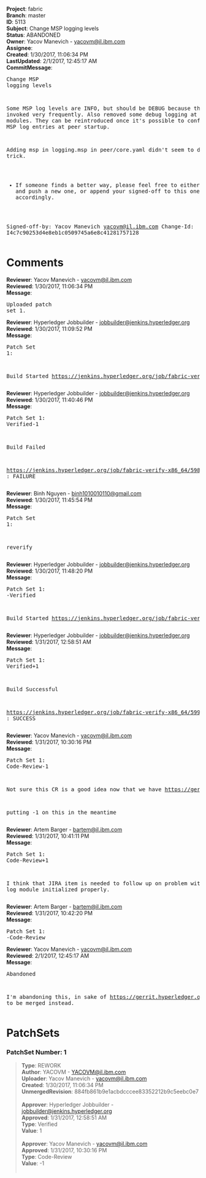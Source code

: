 <strong>Project</strong>: fabric<br><strong>Branch</strong>: master<br><strong>ID</strong>: 5113<br><strong>Subject</strong>: Change MSP logging levels<br><strong>Status</strong>: ABANDONED<br><strong>Owner</strong>: Yacov Manevich - yacovm@il.ibm.com<br><strong>Assignee</strong>:<br><strong>Created</strong>: 1/30/2017, 11:06:34 PM<br><strong>LastUpdated</strong>: 2/1/2017, 12:45:17 AM<br><strong>CommitMessage</strong>:<br><pre>Change MSP logging levels

Some MSP log levels are INFO, but should be DEBUG
because they are invoked very frequently.
Also removed some debug logging at some modules.
They can be reintroduced once it's possible to configure
the MSP log entries at peer startup.

Adding msp in logging.msp in peer/core.yaml didn't seem
to do the trick.

* If someone finds a better way, please feel free to either -2
this CR and push a new one, or append your signed-off to this one,
and change accordingly.

Signed-off-by: Yacov Manevich <yacovm@il.ibm.com>
Change-Id: I4c7c90253d4e8eb1c0509745a6e8c41281757128
</pre><h1>Comments</h1><strong>Reviewer</strong>: Yacov Manevich - yacovm@il.ibm.com<br><strong>Reviewed</strong>: 1/30/2017, 11:06:34 PM<br><strong>Message</strong>: <pre>Uploaded patch set 1.</pre><strong>Reviewer</strong>: Hyperledger Jobbuilder - jobbuilder@jenkins.hyperledger.org<br><strong>Reviewed</strong>: 1/30/2017, 11:09:52 PM<br><strong>Message</strong>: <pre>Patch Set 1:

Build Started https://jenkins.hyperledger.org/job/fabric-verify-x86_64/5989/</pre><strong>Reviewer</strong>: Hyperledger Jobbuilder - jobbuilder@jenkins.hyperledger.org<br><strong>Reviewed</strong>: 1/30/2017, 11:40:46 PM<br><strong>Message</strong>: <pre>Patch Set 1: Verified-1

Build Failed 

https://jenkins.hyperledger.org/job/fabric-verify-x86_64/5989/ : FAILURE</pre><strong>Reviewer</strong>: Binh Nguyen - binh1010010110@gmail.com<br><strong>Reviewed</strong>: 1/30/2017, 11:45:54 PM<br><strong>Message</strong>: <pre>Patch Set 1:

reverify</pre><strong>Reviewer</strong>: Hyperledger Jobbuilder - jobbuilder@jenkins.hyperledger.org<br><strong>Reviewed</strong>: 1/30/2017, 11:48:20 PM<br><strong>Message</strong>: <pre>Patch Set 1: -Verified

Build Started https://jenkins.hyperledger.org/job/fabric-verify-x86_64/5991/</pre><strong>Reviewer</strong>: Hyperledger Jobbuilder - jobbuilder@jenkins.hyperledger.org<br><strong>Reviewed</strong>: 1/31/2017, 12:58:51 AM<br><strong>Message</strong>: <pre>Patch Set 1: Verified+1

Build Successful 

https://jenkins.hyperledger.org/job/fabric-verify-x86_64/5991/ : SUCCESS</pre><strong>Reviewer</strong>: Yacov Manevich - yacovm@il.ibm.com<br><strong>Reviewed</strong>: 1/31/2017, 10:30:16 PM<br><strong>Message</strong>: <pre>Patch Set 1: Code-Review-1

Not sure this CR is a good idea now that we have https://gerrit.hyperledger.org/r/#/c/5157/ 

putting -1 on this in the meantime</pre><strong>Reviewer</strong>: Artem Barger - bartem@il.ibm.com<br><strong>Reviewed</strong>: 1/31/2017, 10:41:11 PM<br><strong>Message</strong>: <pre>Patch Set 1: Code-Review+1

I think that JIRA item is needed to follow up on problem with having log module initialized properly.</pre><strong>Reviewer</strong>: Artem Barger - bartem@il.ibm.com<br><strong>Reviewed</strong>: 1/31/2017, 10:42:20 PM<br><strong>Message</strong>: <pre>Patch Set 1: -Code-Review</pre><strong>Reviewer</strong>: Yacov Manevich - yacovm@il.ibm.com<br><strong>Reviewed</strong>: 2/1/2017, 12:45:17 AM<br><strong>Message</strong>: <pre>Abandoned

I'm abandoning this, in sake of https://gerrit.hyperledger.org/r/#/c/5157/ to be merged instead.</pre><h1>PatchSets</h1><h3>PatchSet Number: 1</h3><blockquote><strong>Type</strong>: REWORK<br><strong>Author</strong>: YACOVM - YACOVM@il.ibm.com<br><strong>Uploader</strong>: Yacov Manevich - yacovm@il.ibm.com<br><strong>Created</strong>: 1/30/2017, 11:06:34 PM<br><strong>UnmergedRevision</strong>: 884fb861b9e1acbdcccee83352212b9c5eebc0e7<br><br><strong>Approver</strong>: Hyperledger Jobbuilder - jobbuilder@jenkins.hyperledger.org<br><strong>Approved</strong>: 1/31/2017, 12:58:51 AM<br><strong>Type</strong>: Verified<br><strong>Value</strong>: 1<br><br><strong>Approver</strong>: Yacov Manevich - yacovm@il.ibm.com<br><strong>Approved</strong>: 1/31/2017, 10:30:16 PM<br><strong>Type</strong>: Code-Review<br><strong>Value</strong>: -1<br><br></blockquote>